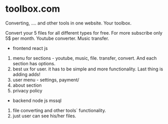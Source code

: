 # toolbox.com
Converting, .... and other tools in one website. Your toolbox.

Convert your 5 files for all different types for free. For more subscribe only 5$ per month.
Youtube converter.
Music transfer.


- frontend react js
 1. menu for sections - youtube, music, file. transfer, convert. And each section has options.
 2. best ux for user. it has to be simple and more functionality. Last thing is adding adds!
 3. user menu - settings, payment/
 4. about section
 5. privacy policy
 
- backend node js mssql
 1. file converting and other tools` functionality.
 2. just user can see his/her files.
